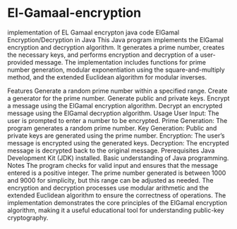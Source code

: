 # El-Gamaal-encryption
implementation of EL Gamaal encrypton java code
ElGamal Encryption/Decryption in Java
This Java program implements the ElGamal encryption and decryption algorithm. It generates a prime number, creates the necessary keys, and performs encryption and decryption of a user-provided message. The implementation includes functions for prime number generation, modular exponentiation using the square-and-multiply method, and the extended Euclidean algorithm for modular inverses.

Features
Generate a random prime number within a specified range.
Create a generator for the prime number.
Generate public and private keys.
Encrypt a message using the ElGamal encryption algorithm.
Decrypt an encrypted message using the ElGamal decryption algorithm.
Usage
User Input: The user is prompted to enter a number to be encrypted.
Prime Generation: The program generates a random prime number.
Key Generation: Public and private keys are generated using the prime number.
Encryption: The user’s message is encrypted using the generated keys.
Decryption: The encrypted message is decrypted back to the original message.
Prerequisites
Java Development Kit (JDK) installed.
Basic understanding of Java programming.
Notes
The program checks for valid input and ensures that the message entered is a positive integer.
The prime number generated is between 1000 and 9000 for simplicity, but this range can be adjusted as needed.
The encryption and decryption processes use modular arithmetic and the extended Euclidean algorithm to ensure the correctness of operations.
The implementation demonstrates the core principles of the ElGamal encryption algorithm, making it a useful educational tool for understanding public-key cryptography.




